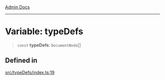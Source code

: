 [Admin Docs](/)

***

# Variable: typeDefs

> `const` **typeDefs**: `DocumentNode`[]

## Defined in

[src/typeDefs/index.ts:19](https://github.com/Suyash878/talawa-api/blob/cfd688207611ba245c99edd8dbaccb2cdbf6a043/src/typeDefs/index.ts#L19)
